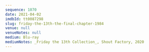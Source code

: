 ```yaml
---
sequence: 1070
date: 2021-04-02
imdbId: tt0087298
slug: friday-the-13th-the-final-chapter-1984
venue: null
venueNotes: null
medium: Blu-ray
mediumNotes: _Friday the 13th Collection_, Shout Factory, 2020
---
```


